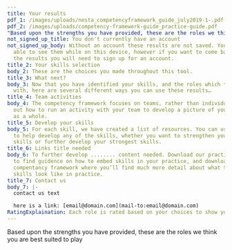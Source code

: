 ```yaml
---
title: Your results
pdf_1: /images/uploads/nesta_competencyframework_guide_july2019-1-.pdf
pdf_2: /images/uploads/competency-framework-guide_practice-guide.pdf
"Based upon the strengths you have provided, these are the roles we think you are best suited to play": null
not_signed_up_title: You don't currently have an account
not_signed_up_body: Without an account these results are not saved. You will be
  able to see them while on this device, however if you want to come back to see
  the results you will need to sign up for an account.
title_2: Your skills selection
body_2: These are the choices you made throughout this tool.
title_3: What next?
body_3: Now that you have identified your skills, and the roles which they align
  with, here are several different ways you can use these results…
title_4: Team activities
body_4: The competency framework focuses on teams, rather than individuals. Find
  out how to run an activity with your team to develop a picture of your skills
  as a whole.
title_5: Develop your skills
body_5: For each skill, we have created a list of resources. You can use these
  to help develop any of the skills, whether you want to strengthen your weaker
  skills or further develop your strongest skills.
title_6: Links title needed
body_6: To further develop ........ content needed. Download our practice guide
  to find guidence on how to embed skills in your practice, and download the
  compentancy framework where you’ll find much more detail about what these
  skills look like in practice.
title_7: Contact us
body_7: |-
  contact us text

  here is a link: [email@domain.com](mail-to:email@domain.com)
RatingExplaination: Each role is rated based on your choices to show you which is
---
```

Based upon the strengths you have provided, these are the roles we think you are best suited to play